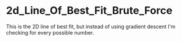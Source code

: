 # 2d_Line_Of_Best_Fit_Brute_Force
This is the 2D line of best fit, but instead of using gradient descent I'm checking for every possible number.
